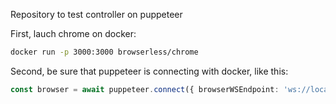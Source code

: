 Repository to test controller on puppeteer

First, lauch chrome on docker:
```sh
docker run -p 3000:3000 browserless/chrome
```

Second, be sure that puppeteer is connecting with docker, like this:
```ts
const browser = await puppeteer.connect({ browserWSEndpoint: 'ws://localhost:3000' }); 
``` 

